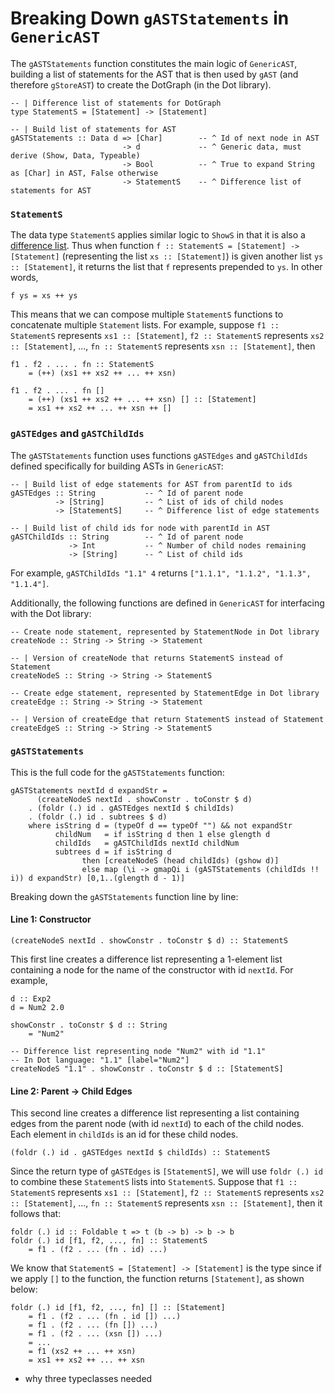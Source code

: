 # Breaking Down `gASTStatements` in `GenericAST`

The `gASTStatements` function constitutes the main logic of `GenericAST`, building a list of statements for the AST that is then used by `gAST` (and therefore `gStoreAST`) to create the DotGraph (in the Dot library).

```
-- | Difference list of statements for DotGraph
type StatementS = [Statement] -> [Statement]

-- | Build list of statements for AST
gASTStatements :: Data d => [Char]        -- ^ Id of next node in AST
                         -> d             -- ^ Generic data, must derive (Show, Data, Typeable)
                         -> Bool          -- ^ True to expand String as [Char] in AST, False otherwise
                         -> StatementS    -- ^ Difference list of statements for AST
```

### `StatementS`
The data type `StatementS` applies similar logic to `ShowS` in that it is also a [difference list](https://wiki.haskell.org/Difference_list). Thus when function `f :: StatementS = [Statement] -> [Statement]` (representing the list `xs :: [Statement]`) is given another list `ys :: [Statement]`, it returns the list that `f` represents prepended to `ys`. In other words,
```
f ys = xs ++ ys
```
This means that we can compose multiple `StatementS` functions to concatenate multiple `Statement` lists. For example, suppose `f1 :: StatementS` represents `xs1 :: [Statement]`, `f2 :: StatementS` represents `xs2 :: [Statement]`, ..., `fn :: StatementS` represents `xsn :: [Statement]`, then
```
f1 . f2 . ... . fn :: StatementS
    = (++) (xs1 ++ xs2 ++ ... ++ xsn)

f1 . f2 . ... . fn []
    = (++) (xs1 ++ xs2 ++ ... ++ xsn) [] :: [Statement]
    = xs1 ++ xs2 ++ ... ++ xsn ++ []
```

### `gASTEdges` and `gASTChildIds`
The `gASTStatements` function uses functions `gASTEdges` and `gASTChildIds` defined specifically for building ASTs in `GenericAST`:
```
-- | Build list of edge statements for AST from parentId to ids
gASTEdges :: String           -- ^ Id of parent node
          -> [String]         -- ^ List of ids of child nodes
          -> [StatementS]     -- ^ Difference list of edge statements

-- | Build list of child ids for node with parentId in AST
gASTChildIds :: String        -- ^ Id of parent node
             -> Int           -- ^ Number of child nodes remaining
             -> [String]      -- ^ List of child ids
```
For example, `gASTChildIds "1.1" 4` returns `["1.1.1", "1.1.2", "1.1.3", "1.1.4"]`.

Additionally, the following functions are defined in `GenericAST` for interfacing with the Dot library:
```
-- Create node statement, represented by StatementNode in Dot library
createNode :: String -> String -> Statement

-- | Version of createNode that returns StatementS instead of Statement
createNodeS :: String -> String -> StatementS

-- Create edge statement, represented by StatementEdge in Dot library
createEdge :: String -> String -> Statement 

-- | Version of createEdge that return StatementS instead of Statement
createEdgeS :: String -> String -> StatementS
```

### `gASTStatements`
This is the full code for the `gASTStatements` function:
```
gASTStatements nextId d expandStr = 
      (createNodeS nextId . showConstr . toConstr $ d)
    . (foldr (.) id . gASTEdges nextId $ childIds)
    . (foldr (.) id . subtrees $ d)
    where isString d = (typeOf d == typeOf "") && not expandStr
          childNum   = if isString d then 1 else glength d
          childIds   = gASTChildIds nextId childNum
          subtrees d = if isString d
                then [createNodeS (head childIds) (gshow d)]
                else map (\i -> gmapQi i (gASTStatements (childIds !! i)) d expandStr) [0,1..(glength d - 1)]
```

Breaking down the `gASTStatements` function line by line:

#### Line 1: Constructor
```
(createNodeS nextId . showConstr . toConstr $ d) :: StatementS
```
This first line creates a difference list representing a 1-element list containing a node for the name of the constructor with id `nextId`. For example,
```
d :: Exp2
d = Num2 2.0

showConstr . toConstr $ d :: String
    = "Num2"

-- Difference list representing node "Num2" with id "1.1"
-- In Dot language: "1.1" [label="Num2"]
createNodeS "1.1" . showConstr . toConstr $ d :: [StatementS]
```

#### Line 2: Parent -> Child Edges
This second line creates a difference list representing a list containing edges from the parent node (with id `nextId`) to each of the child nodes. Each element in `childIds` is an id for these child nodes.
```
(foldr (.) id . gASTEdges nextId $ childIds) :: StatementS
```

Since the return type of `gASTEdges` is `[StatementS]`, we will use `foldr (.) id` to combine these `StatementS` lists into `StatementS`. Suppose that `f1 :: StatementS` represents `xs1 :: [Statement]`, `f2 :: StatementS` represents `xs2 :: [Statement]`, ..., `fn :: StatementS` represents `xsn :: [Statement]`, then it follows that:
```
foldr (.) id :: Foldable t => t (b -> b) -> b -> b
foldr (.) id [f1, f2, ..., fn] :: StatementS
    = f1 . (f2 . ... (fn . id) ...)
```
We know that `StatementS = [Statement] -> [Statement]` is the type since if we apply `[]` to the function, the function returns `[Statement]`, as shown below:
```
foldr (.) id [f1, f2, ..., fn] [] :: [Statement]
    = f1 . (f2 . ... (fn . id []) ...)
    = f1 . (f2 . ... (fn []) ...)
    = f1 . (f2 . ... (xsn []) ...)
    = ...
    = f1 (xs2 ++ ... ++ xsn)
    = xs1 ++ xs2 ++ ... ++ xsn
```




- why three typeclasses needed